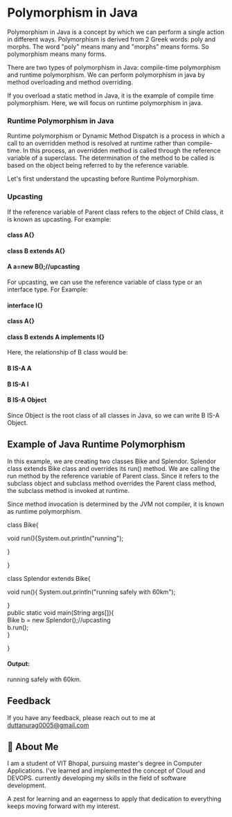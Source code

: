 # Polymorphism in Java

Polymorphism in Java is a concept by which we can perform a single action in different ways. Polymorphism is derived from 2 Greek words: poly and morphs. The word "poly" means many and "morphs" means forms. So polymorphism means many forms.

There are two types of polymorphism in Java: compile-time polymorphism and runtime polymorphism. We can perform polymorphism in java by method overloading and method overriding.

If you overload a static method in Java, it is the example of compile time polymorphism. Here, we will focus on runtime polymorphism in java.

### Runtime Polymorphism in Java
Runtime polymorphism or Dynamic Method Dispatch is a process in which a call to an overridden method is resolved at runtime rather than compile-time.
In this process, an overridden method is called through the reference variable of a superclass. The determination of the method to be called is based on the object being referred to by the reference variable.

Let's first understand the upcasting before Runtime Polymorphism.

### Upcasting
If the reference variable of Parent class refers to the object of Child class, it is known as upcasting. For example:

#### class A{}
#### class B extends A{}
#### A a=new B();//upcasting

For upcasting, we can use the reference variable of class type or an interface type. For Example:

#### interface I{}
#### class A{}
#### class B extends A implements I{}

Here, the relationship of B class would be:

#### B IS-A A
#### B IS-A I
#### B IS-A Object

Since Object is the root class of all classes in Java, so we can write B IS-A Object.

## Example of Java Runtime Polymorphism

In this example, we are creating two classes Bike and Splendor. Splendor class extends Bike class and overrides its run() method. We are calling the run method by the reference variable of Parent class. Since it refers to the subclass object and subclass method overrides the Parent class method, the subclass method is invoked at runtime.

Since method invocation is determined by the JVM not compiler, it is known as runtime polymorphism.

class Bike{

void run(){System.out.println("running");

}

}

class Splendor extends Bike{

void run(){
System.out.println("running safely with 60km");

}    
public static void main(String args[]){  
Bike b = new Splendor();//upcasting  
b.run();  
}

}


#### Output:

running safely with 60km.
## Feedback

If you have any feedback, please reach out to me at duttanurag0005@gmail.com


## 🚀 About Me
I am a student of VIT Bhopal, pursuing master's degree in Computer Applications.
I've learned and implemented the concept of Cloud and DEVOPS. currently developing my skills in the field of software development.

A zest for learning and an eagerness to apply that dedication to everything keeps moving forward with my interest.

